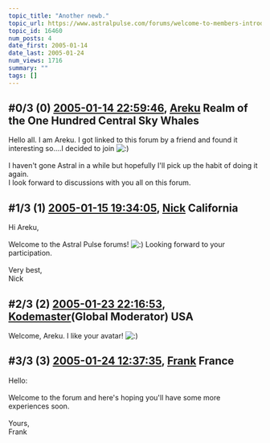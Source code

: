 ```yaml
---
topic_title: "Another newb."
topic_url: https://www.astralpulse.com/forums/welcome-to-members-introductions!/another-newb
topic_id: 16460
num_posts: 4
date_first: 2005-01-14
date_last: 2005-01-24
num_views: 1716
summary: ""
tags: []
---
```


## \#0/3 (0) [2005-01-14 22:59:46](https://www.astralpulse.com/forums/index.php?msg=142971), [Areku](https://www.astralpulse.com/forums/profile/?u=8033) Realm of the One Hundred Central Sky Whales ##
<section>
Hello all. I am Areku. I got linked to this forum by a friend and found it interesting so....I decided to join
<img alt=":)" class="smiley" src="https://www.astralpulse.com/forums/Smileys/fugue/smiley.png" title="Smiley"/>
<br>
<br>
I haven't gone Astral in a while but hopefully I'll pick up the habit of doing it again.
<br>
I look forward to discussions with you all on this forum.
</section>

## \#1/3 (1) [2005-01-15 19:34:05](https://www.astralpulse.com/forums/index.php?msg=143144), [Nick](https://www.astralpulse.com/forums/profile/?u=2080) California ##
<section>
Hi Areku,
<br>
<br>
Welcome to the Astral Pulse forums!
<img alt=":)" class="smiley" src="https://www.astralpulse.com/forums/Smileys/fugue/smiley.png" title="Smiley"/>
Looking forward to your participation.
<br>
<br>
Very best,
<br>
Nick
</section>

## \#2/3 (2) [2005-01-23 22:16:53](https://www.astralpulse.com/forums/index.php?msg=144514), [Kodemaster](https://www.astralpulse.com/forums/profile/?u=426)(Global Moderator) USA ##
<section>
Welcome, Areku. I like your avatar!
<img alt=":)" class="smiley" src="https://www.astralpulse.com/forums/Smileys/fugue/smiley.png" title="Smiley"/>
</section>

## \#3/3 (3) [2005-01-24 12:37:35](https://www.astralpulse.com/forums/index.php?msg=144627), [Frank](https://www.astralpulse.com/forums/profile/?u=359) France ##
<section>
Hello:
<br>
<br>
Welcome to the forum and here's hoping you'll have some more experiences soon.
<br>
<br>
Yours,
<br>
Frank
</section>